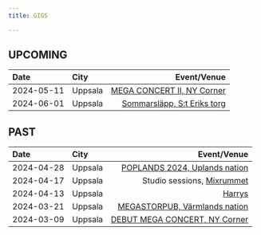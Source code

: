 ```yaml
---
title: GIGS

---
```


## UPCOMING
| Date  | City |  Event/Venue  |
| :--------- | :-------- | ---------: |
| 2024-05-11 | Uppsala | [MEGA CONCERT II, NY Corner](https://www.facebook.com/events/959992072178431) 	| 
| 2024-06-01 | Uppsala | [Sommarsläpp, S:t Eriks torg](https://www.facebook.com/events/927040068819857) 	| 

## PAST
| Date  | City |  Event/Venue  |
| :--------- | :-------- | ---------: |
| 2024-04-28 | Uppsala | [POPLANDS 2024, Uplands nation](https://www.facebook.com/events/2741400049356809) 	| 
| 2024-04-17 | Uppsala | Studio sessions, [Mixrummet](https://www.mixrummet.com/) | 
| 2024-04-13 | Uppsala | [Harrys](https://www.facebook.com/events/1567399097377138)	| 
| 2024-03-21 | Uppsala | [MEGASTORPUB, Värmlands nation](https://www.facebook.com/events/427681636373163) 	| 
| 2024-03-09 | Uppsala | [DEBUT MEGA CONCERT, NY Corner](https://www.facebook.com/events/2342812815905784) 	|  
